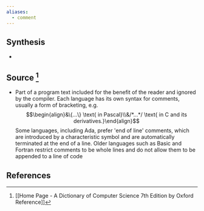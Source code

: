 ```yaml
---
aliases:
  - comment
---
```

## Synthesis
- 
## Source [^1]
- Part of a program text included for the benefit of the reader and ignored by the compiler. Each language has its own syntax for comments, usually a form of bracketing, e.g. $$\begin{align}&\{...\} \text{ in Pascal}\\&/*...*/ \text{ in C and its derivatives.}\end{align}$$Some languages, including Ada, prefer 'end of line' comments, which are introduced by a characteristic symbol and are automatically terminated at the end of a line. Older languages such as Basic and Fortran restrict comments to be whole lines and do not allow them to be appended to a line of code
## References

[^1]: [[Home Page - A Dictionary of Computer Science 7th Edition by Oxford Reference]]